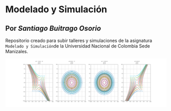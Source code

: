 # Modelado y Simulación

## Por _Santiago Buitrago Osorio_

Repositorio creado para subir talleres y simulaciones de la asignatura `Modelado y Simulación`de la Universidad Nacional de Colombia Sede Manizales.

![ex](/Data/MyS.png)

